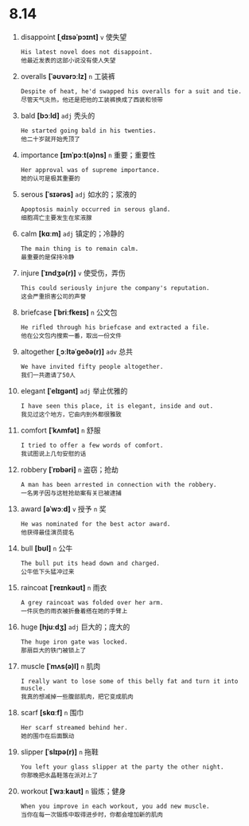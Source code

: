 # 8.14

1. disappoint **[ˌdɪsəˈpɔɪnt]** `v` 使失望

   ```
   His latest novel does not disappoint.
   他最近发表的这部小说没有使人失望
   ```

2. overalls **[ˈəʊvərɔːlz]** `n` 工装裤

   ```
   Despite of heat, he'd swapped his overalls for a suit and tie.
   尽管天气炎热，他还是把他的工装裤换成了西装和领带
   ```

3. bald **[bɔːld]** `adj` 秃头的

   ```
   He started going bald in his twenties.
   他二十岁就开始秃顶了
   ```

4. importance **[ɪmˈpɔːt(ə)ns]** `n` 重要；重要性

   ```
   Her approval was of supreme importance.
   她的认可是极其重要的
   ```

5. serous **[ˈsɪərəs]** `adj` 如水的；浆液的

   ```
   Apoptosis mainly occurred in serous gland.
   细胞凋亡主要发生在浆液腺
   ```

6. calm **[kɑːm]** `adj` 镇定的；冷静的

   ```
   The main thing is to remain calm.
   最重要的是保持冷静
   ```

7. injure **[ˈɪndʒə(r)]** `v` 使受伤，弄伤

   ```
   This could seriously injure the company's reputation.
   这会严重损害公司的声誉
   ```

8. briefcase **[ˈbriːfkeɪs]** `n` 公文包

   ```
   He rifled through his briefcase and extracted a file.
   他在公文包内搜索一番，取出一份文件
   ```

9. altogether **[ˌɔːltəˈɡeðə(r)]** `adv` 总共

   ```
   We have invited fifty people altogether.
   我们一共邀请了50人
   ```

10. elegant **[ˈelɪɡənt]** `adj` 举止优雅的

    ```
    I have seen this place, it is elegant, inside and out.
    我见过这个地方，它由内到外都很雅致
    ```

11. comfort **[ˈkʌmfət]** `n` 舒服

    ```
    I tried to offer a few words of comfort.
    我试图说上几句安慰的话
    ```

12. robbery **[ˈrɒbəri]** `n` 盗窃；抢劫

    ```
    A man has been arrested in connection with the robbery.
    一名男子因与这桩抢劫案有关已被逮捕
    ```

13. award **[əˈwɔːd]** `v` 授予 `n` 奖

    ```
    He was nominated for the best actor award.
    他获得最佳演员提名
    ```

14. bull **[bʊl]** `n` 公牛

    ```
    The bull put its head down and charged.
    公牛低下头猛冲过来
    ```

15. raincoat **[ˈreɪnkəʊt]** `n` 雨衣

    ```
    A grey raincoat was folded over her arm.
    一件灰色的雨衣被折叠着搭在她的手臂上
    ```

16. huge **[hjuːdʒ]** `adj` 巨大的；庞大的

    ```
    The huge iron gate was locked.
    那扇巨大的铁门被锁上了
    ```

17. muscle **[ˈmʌs(ə)l]** `n` 肌肉

    ```
    I really want to lose some of this belly fat and turn it into muscle.
    我真的想减掉一些腹部肌肉，把它变成肌肉
    ```

18. scarf **[skɑːf]** `n` 围巾

    ```
    Her scarf streamed behind her.
    她的围巾在后面飘动
    ```

19. slipper **[ˈslɪpə(r)]** `n` 拖鞋

    ```
    You left your glass slipper at the party the other night.
    你那晚把水晶鞋落在派对上了
    ```

20. workout **[ˈwɜːkaʊt]** `n` 锻炼；健身
    ```
    When you improve in each workout, you add new muscle.
    当你在每一次锻炼中取得进步时，你都会增加新的肌肉
    ```
